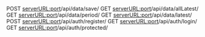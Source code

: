 POST <serverURL:port>/api/data/save/
GET <serverURL:port>/api/data/allLatest/
GET <serverURL:port>/api/data/period/
GET <serverURL:port>/api/data/latest/
POST <serverURL:port>/api/auth/register/
GET <serverURL:port>/api/auth/login/
GET <serverURL:port>/api/auth/protected/